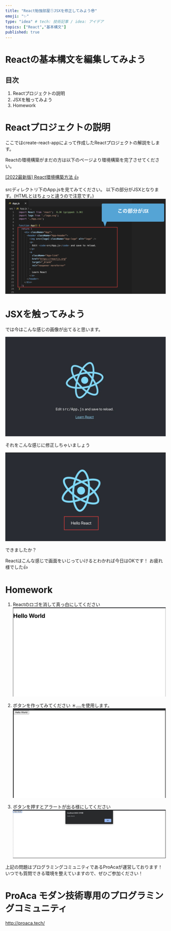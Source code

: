 ```yaml
---
title: "React勉強部屋①JSXを修正してみよう😎"
emoji: "✨"
type: "idea" # tech: 技術記事 / idea: アイデア
topics: ["React","基本構文"]
published: true
---
```


# Reactの基本構文を編集してみよう

## 目次
1. Reactプロジェクトの説明
2. JSXを触ってみよう
3. Homework

# Reactプロジェクトの説明

ここではcreate-react-appによって作成したReactプロジェクトの解説をします。

Reactの環境構築がまだの方は以下のページより環境構築を完了させてください。

[[2022最新版] React環境構築方法 👍](https://zenn.dev/yusu29/articles/environment_setup)

srcディレクトリ下のApp.jsを見てみてください。
以下の部分がJSXとなります。(HTMLとはちょっと違うので注意です。)
![JSX説明](/images/fix_jsx/jsx.png)

# JSXを触ってみよう

では今はこんな感じの画像が出てると思います。

![React環境構築完了](/images//environment_setup/createreactappImage.png)

それをこんな感じに修正しちゃいましょう

![ReactHelloworld](/images/fix_jsx/reacthello.png)

できましたか？

Reactはこんな感じで画面をいじっていけるとわかれば今日はOKです！
お疲れ様でした👍

# Homework
1. Reactのロゴを消して真っ白にしてください
![ReactHelloworld](/images/fix_jsx/homework.png)

2. ボタンを作ってみてください
＊<button></button>を使用します。
![ReactHelloworld](/images/fix_jsx/homework2.png)

3. ボタンを押すとアラートが出る様にしてください
![ReactHelloworld](/images/fix_jsx/homework3.png)

上記の問題はプログラミングコミュニティであるProAcaが運営しております！
いつでも質問できる環境を整えていますので、ぜひご参加ください！

# ProAca モダン技術専用のプログラミングコミュニティ
http://proaca.tech/